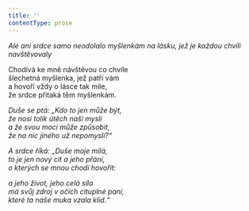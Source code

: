 ```yaml
---
title: ''
contentType: prose
---
```


<section>

_Ale ani srdce samo neodolalo myšlenkám na lásku, jež je každou chvíli navštěvovaly_

</section>

<section>

Chodívá ke mně návštěvou co chvíle  
šlechetná myšlenka, jež patří vám  
a hovoří vždy o lásce tak mile,  
že srdce přitaká těm myšlenkám.

_Duše se ptá: „Kdo to jen může být,  
že nosí tolik útěch naší mysli  
a že svou mocí může způsobit,  
že na nic jiného už nepomyslí?“_

</section>

<section>

_A srdce říká: „Duše moje milá,  
to je jen nový cit a jeho přání,  
o kterých se mnou chodí hovořit:_

</section>

<section>

_a jeho život, jeho celá síla  
má svůj zdroj v očích cituplné paní,  
které ta naše muka vzala klid.“_

</section>
